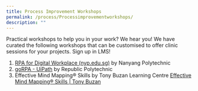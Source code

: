 ```yaml
---
title: Process Improvement Workshops
permalink: /process/Processimprovementworkshops/
description: ""
---
```

Practical workshops to help you in your work? We hear you! We have curated the following workshops that can be customised to offer clinic sessions for your projects. Sign up in LMS!

1. [RPA for Digital Workplace (nyp.edu.sg)](https://www.nyp.edu.sg/schools/sit/lifelong-learning/rpa-for-digital-workplace.html) by Nanyang Polytechnic
2. [goRPA - UiPath](https://www.rp.edu.sg/ace/short-course/Detail/gorpa) by Republic Polytechnic
3. Effective Mind Mapping® Skills by Tony Buzan Learning Centre
 [Effective Mind Mapping® Skills | Tony Buzan](https://www.tonybuzan.edu.sg/course/effective-mind-mapping-skills/) 